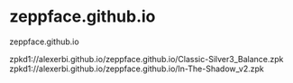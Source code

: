# zeppface.github.io
zeppface.github.io

zpkd1://alexerbi.github.io/zeppface.github.io/Classic-Silver3_Balance.zpk
zpkd1://alexerbi.github.io/zeppface.github.io/In-The-Shadow_v2.zpk

